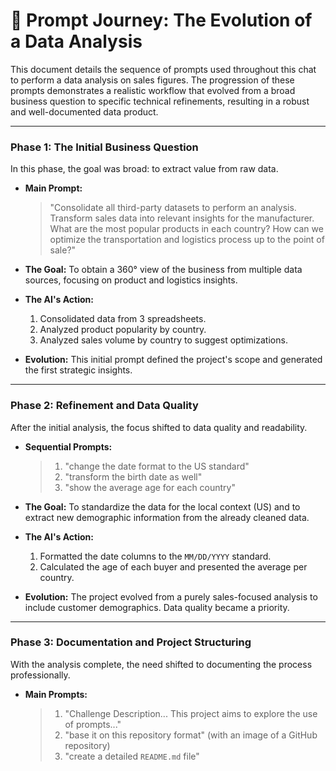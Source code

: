 # 📄 Prompt Journey: The Evolution of a Data Analysis

This document details the sequence of prompts used throughout this chat to perform a data analysis on sales figures. The progression of these prompts demonstrates a realistic workflow that evolved from a broad business question to specific technical refinements, resulting in a robust and well-documented data product.

---

### Phase 1: The Initial Business Question

In this phase, the goal was broad: to extract value from raw data.

* **Main Prompt:**
    > "Consolidate all third-party datasets to perform an analysis. Transform sales data into relevant insights for the manufacturer. What are the most popular products in each country? How can we optimize the transportation and logistics process up to the point of sale?"

* **The Goal:** To obtain a 360° view of the business from multiple data sources, focusing on product and logistics insights.

* **The AI's Action:**
    1.  Consolidated data from 3 spreadsheets.
    2.  Analyzed product popularity by country.
    3.  Analyzed sales volume by country to suggest optimizations.

* **Evolution:** This initial prompt defined the project's scope and generated the first strategic insights.

---

### Phase 2: Refinement and Data Quality

After the initial analysis, the focus shifted to data quality and readability.

* **Sequential Prompts:**
    > 1. "change the date format to the US standard"
    > 2. "transform the birth date as well"
    > 3. "show the average age for each country"

* **The Goal:** To standardize the data for the local context (US) and to extract new demographic information from the already cleaned data.

* **The AI's Action:**
    1.  Formatted the date columns to the `MM/DD/YYYY` standard.
    2.  Calculated the age of each buyer and presented the average per country.

* **Evolution:** The project evolved from a purely sales-focused analysis to include customer demographics. Data quality became a priority.

---

### Phase 3: Documentation and Project Structuring

With the analysis complete, the need shifted to documenting the process professionally.

* **Main Prompts:**
    > 1. "Challenge Description... This project aims to explore the use of prompts..."
    > 2. "base it on this repository format" (with an image of a GitHub repository)
    > 3. "create a detailed `README.md` file"
